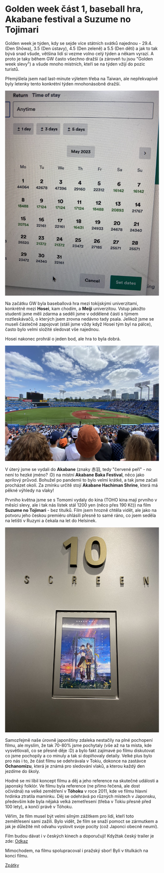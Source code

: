 # Golden week část 1, baseball hra, Akabane festival a Suzume no Tojimari

Golden week je týden, kdy se sejde více státních svátků najednou - 29.4. (Den Shōwa), 3.5 (Den ústavy), 4.5 (Den zeleně) a 5.5 (Den dětí) a jak to tak bývá snad všude, většina lidí si vezme volno celý týden a někam vyrazí. A proto je taky během GW často všechno dražší (a zároveň tu jsou "Golden week slevy") a všude mnoho místních, kteří se na týden vžijí do pozic turistů.

Přemýšlela jsem nad last-minute výletem třeba na Taiwan, ale nepřekvapivě byly letenky tento konkrétní týden mnohonásobně dražší.

![Branching](../photos/goldenweek.jpeg)

Na začátku GW byla baseballová hra mezi tokijskými univerzitami, konkrétně mezi **Hosei**, kam chodím, a **Meiji** univerzitou. Vstup jakožto studenti jsme měli zdarma a seděli jsme v oddělené části s týmem roztleskávačů, o kterých jsem zrovna nedávno tady psala. Jelikož jsme se museli částečně zapojovat (stáli jsme vždy když Hosei tým byl na pálce), často bylo velmi složité sledovat vše najednou. 

Hosei nakonec prohrál o jeden bod, ale hra to byla dobrá.

![Branching](../photos/baseball.jpeg)

V úterý jsme se vydali do **Akabane** (znaky 赤羽, tedy "červené peří" - no není to hezké jméno? :D) na místní **Akabane Baka Festival**, něco jako aprílový průvod. Bohužel po pandemii to bylo velmi krátké, a tak jsme začali procházet okolí. Za zmínku určitě stojí **Akabane Hachiman Shrine**, která má pěkné výhledy na vlaky!


Prvního května jsme se s Tomomi vydaly do kina (TOHO kina mají prvního v měsíci slevy, ale i tak nás lístek stál 1200 yen (něco přes 190 Kč)) na film **Suzume no Tojimari** - bez titulků. Film jsem hrozně chtěla vidět, ale jako na potvoru jeho českou premiéru ohlásili přesně to samé ráno, co jsem seděla na letišti v Ruzyni a čekala na let do Helsinek. 

![Branching](../photos/suzume.jpeg)

Samozřejmě naše úrovně japonštiny zdaleka nestačily na plné pochopení filmu, ale myslím, že tak 70-80% jsme pochytaly (vše až na ta místa, kde vysvětlovali, co se přesně děje :D) a bylo fakt zajímavé po filmu diskutovat co jsme pochopily a co minuly a tak si doplňovaly detaily. Velké plus bylo pro nás i to, že část filmu se odehrávala v Tokiu, dokonce na zastávce **Ochanomizu**, která je známá pro sledování vlaků, a kterou každý den jezdíme do školy.

Hodně se mi líbil koncept filmu a děj a jeho reference na skutečné události a japonský folklór. Ve filmu byla reference (ne přímo řečená, ale dost očividná) na velké zemětření v **Tóhoku** v roce 2011, kde ve filmu hlavní hrdinka ztratila maminku. Děj se odehrává po různých místech v Japonsku, především kde byla nějaká velká zemetřesení (třeba v Tokiu přesně před 100 lety), a končí právě v Tóhoku. 

Věřím, že film musel být velmi silným zážitkem pro lidi, kteří toto zemětřesení sami zažili. Bylo vidět, že film se snaží pomoct se zármutkem a jak je důležité mít odvahu vyslovit svoje pocity (což Japonci obecně neumí).

Film budou dávat i v českých kinech a doporučuji! Kdyžtak český trailer je zde: [Odkaz](https://www.youtube.com/watch?v=ctFsBSS5jIA)

Mimochodem, na filmu spolupracoval i pražský sbor! Byli v titulkách na konci filmu.


[Zpátky](../)
